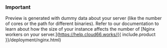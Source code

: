 <!-- usedin: [ _legacy_docker/stack-management/custom-config-v1.md, _maestro/stack-management/custom-config-v1.md, _node/stack-management/custom-config-v1.md, _rails/stack-management/custom-config-v1.md, _skycap/stack-management/custom-config-v1.md] -->


### Important

Preview is generated with dummy data about your server (like the number of cores or the path for different binaries). Refer to our documentation to learn about how the size of your instance affects the number of [Nginx workers on your server.](https://help.cloud66.works/{{ include.product }}/deployment/nginx.html)
